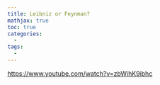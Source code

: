```yaml
---
title: Leibniz or Feynman?
mathjax: true
toc: true
categories:
  - 
tags:
  - 
---
```




https://www.youtube.com/watch?v=zbWihK9ibhc

